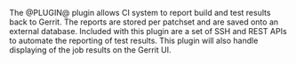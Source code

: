 <link href="../com/googlesource/gerrit/plugins/verifystatus/public/verifystatus.css" rel="stylesheet"></link>

The @PLUGIN@ plugin allows CI system to report build and test results back to
Gerrit. The reports are stored per patchset and are saved onto an external
database.  Included with this plugin are a set of SSH and REST APIs to automate
the reporting of test results.  This plugin will also handle displaying of the
job results on the Gerrit UI.
